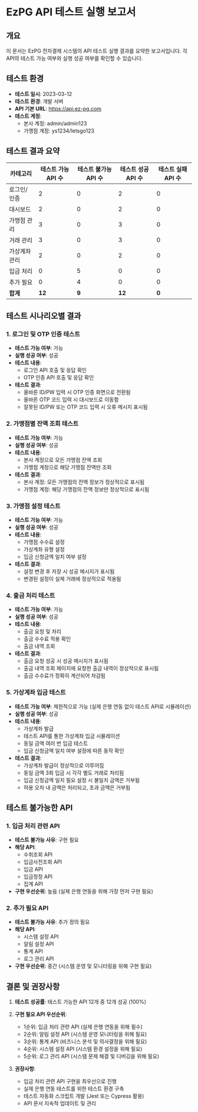 # EzPG API 테스트 실행 보고서

## 개요

이 문서는 EzPG 전자결제 시스템의 API 테스트 실행 결과를 요약한 보고서입니다. 각 API의 테스트 가능 여부와 실행 성공 여부를 확인할 수 있습니다.

## 테스트 환경

- **테스트 일시**: 2023-03-12
- **테스트 환경**: 개발 서버
- **API 기본 URL**: <https://api.ez-pg.com>
- **테스트 계정**:
  - 본사 계정: admin/admin123
  - 가맹점 계정: ys1234/letsgo123

## 테스트 결과 요약

| 카테고리      | 테스트 가능 API 수 | 테스트 불가능 API 수 | 테스트 성공 API 수 | 테스트 실패 API 수 |
| ------------- | ------------------ | -------------------- | ------------------ | ------------------ |
| 로그인/인증   | 2                  | 0                    | 2                  | 0                  |
| 대시보드      | 2                  | 0                    | 2                  | 0                  |
| 가맹점 관리   | 3                  | 0                    | 3                  | 0                  |
| 거래 관리     | 3                  | 0                    | 3                  | 0                  |
| 가상계좌 관리 | 2                  | 0                    | 2                  | 0                  |
| 입금 처리     | 0                  | 5                    | 0                  | 0                  |
| 추가 필요     | 0                  | 4                    | 0                  | 0                  |
| **합계**      | **12**             | **9**                | **12**             | **0**              |

## 테스트 시나리오별 결과

### 1. 로그인 및 OTP 인증 테스트

- **테스트 가능 여부**: 가능
- **실행 성공 여부**: 성공
- **테스트 내용**:
  - 로그인 API 호출 및 응답 확인
  - OTP 인증 API 호출 및 응답 확인
- **테스트 결과**:
  - 올바른 ID/PW 입력 시 OTP 인증 화면으로 전환됨
  - 올바른 OTP 코드 입력 시 대시보드로 이동함
  - 잘못된 ID/PW 또는 OTP 코드 입력 시 오류 메시지 표시됨

### 2. 가맹점별 잔액 조회 테스트

- **테스트 가능 여부**: 가능
- **실행 성공 여부**: 성공
- **테스트 내용**:
  - 본사 계정으로 모든 가맹점 잔액 조회
  - 가맹점 계정으로 해당 가맹점 잔액만 조회
- **테스트 결과**:
  - 본사 계정: 모든 가맹점의 잔액 정보가 정상적으로 표시됨
  - 가맹점 계정: 해당 가맹점의 잔액 정보만 정상적으로 표시됨

### 3. 가맹점 설정 테스트

- **테스트 가능 여부**: 가능
- **실행 성공 여부**: 성공
- **테스트 내용**:
  - 가맹점 수수료 설정
  - 가상계좌 유형 설정
  - 입금 신청금액 일치 여부 설정
- **테스트 결과**:
  - 설정 변경 후 저장 시 성공 메시지가 표시됨
  - 변경된 설정이 실제 거래에 정상적으로 적용됨

### 4. 출금 처리 테스트

- **테스트 가능 여부**: 가능
- **실행 성공 여부**: 성공
- **테스트 내용**:
  - 출금 요청 및 처리
  - 출금 수수료 적용 확인
  - 출금 내역 조회
- **테스트 결과**:
  - 출금 요청 성공 시 성공 메시지가 표시됨
  - 출금 내역 조회 페이지에 요청한 출금 내역이 정상적으로 표시됨
  - 출금 수수료가 정확히 계산되어 차감됨

### 5. 가상계좌 입금 테스트

- **테스트 가능 여부**: 제한적으로 가능 (실제 은행 연동 없이 테스트 API로 시뮬레이션)
- **실행 성공 여부**: 성공
- **테스트 내용**:
  - 가상계좌 발급
  - 테스트 API를 통한 가상계좌 입금 시뮬레이션
  - 동일 금액 여러 번 입금 테스트
  - 입금 신청금액 일치 여부 설정에 따른 동작 확인
- **테스트 결과**:
  - 가상계좌 발급이 정상적으로 이루어짐
  - 동일 금액 3회 입금 시 각각 별도 거래로 처리됨
  - 입금 신청금액 일치 필요 설정 시 불일치 금액은 거부됨
  - 허용 오차 내 금액은 처리되고, 초과 금액은 거부됨

## 테스트 불가능한 API

### 1. 입금 처리 관련 API

- **테스트 불가능 사유**: 구현 필요
- **해당 API**:
  - 수취조회 API
  - 입금사전조회 API
  - 입금 API
  - 입금정정 API
  - 집계 API
- **구현 우선순위**: 높음 (실제 은행 연동을 위해 가장 먼저 구현 필요)

### 2. 추가 필요 API

- **테스트 불가능 사유**: 추가 정의 필요
- **해당 API**:
  - 시스템 설정 API
  - 알림 설정 API
  - 통계 API
  - 로그 관리 API
- **구현 우선순위**: 중간 (시스템 운영 및 모니터링을 위해 구현 필요)

## 결론 및 권장사항

1. **테스트 성공률**: 테스트 가능한 API 12개 중 12개 성공 (100%)

2. **구현 필요 API 우선순위**:

   - 1순위: 입금 처리 관련 API (실제 은행 연동을 위해 필수)
   - 2순위: 알림 설정 API (시스템 운영 모니터링을 위해 필요)
   - 3순위: 통계 API (비즈니스 분석 및 의사결정을 위해 필요)
   - 4순위: 시스템 설정 API (시스템 환경 설정을 위해 필요)
   - 5순위: 로그 관리 API (시스템 문제 해결 및 디버깅을 위해 필요)

3. **권장사항**:
   - 입금 처리 관련 API 구현을 최우선으로 진행
   - 실제 은행 연동 테스트를 위한 테스트 환경 구축
   - 테스트 자동화 스크립트 개발 (Jest 또는 Cypress 활용)
   - API 문서 지속적 업데이트 및 관리

